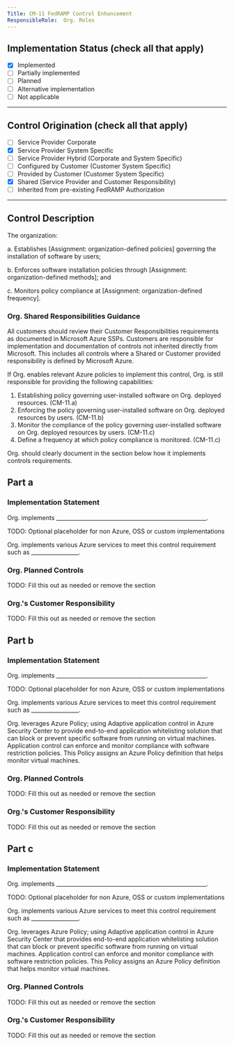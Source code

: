 ```yaml
---
Title: CM-11 FedRAMP Control Enhancement
ResponsibleRole:  Org. Roles
---
```

## Implementation Status (check all that apply)

* [x] Implemented
* [ ] Partially implemented
* [ ] Planned
* [ ] Alternative implementation
* [ ] Not applicable

---

## Control Origination (check all that apply)

* [ ] Service Provider Corporate
* [x] Service Provider System Specific
* [ ] Service Provider Hybrid (Corporate and System Specific)
* [ ] Configured by Customer (Customer System Specific)
* [ ] Provided by Customer (Customer System Specific)
* [x] Shared (Service Provider and Customer Responsibility)
* [ ] Inherited from pre-existing FedRAMP Authorization

---

## Control Description

The organization:

a. Establishes [Assignment: organization-defined policies] governing the installation of software by users;

b. Enforces software installation policies through [Assignment: organization-defined methods]; and

c. Monitors policy compliance at [Assignment: organization-defined frequency].

### Org. Shared Responsibilities Guidance

All customers should review their Customer Responsibilities requirements as documented in Microsoft Azure SSPs. Customers are responsible for implementation and documentation of controls not inherited directly from Microsoft. This includes all controls where a Shared or Customer provided responsibility is defined by Microsoft Azure.

If Org. enables relevant Azure policies to implement this control, Org. is still responsible for providing the following capabilities:

1. Establishing policy governing user-installed software on  Org. deployed resources. (CM-11.a)
2. Enforcing the policy governing user-installed software on  Org. deployed resources by users. (CM-11.b)
3. Monitor the compliance of the policy governing user-installed software on  Org. deployed resources by users. (CM-11.c)
4. Define a frequency at which policy compliance is monitored. (CM-11.c)

Org. should clearly document in the section below how it implements controls requirements.

## Part a

### Implementation Statement

Org. implements ______________________________________________________.

TODO: Optional placeholder for non Azure, OSS or custom implementations

Org. implements various Azure services to meet this control requirement such as _________________.

### Org. Planned Controls

TODO: Fill this out as needed or remove the section

### Org.'s Customer Responsibility

TODO: Fill this out as needed or remove the section

## Part b

### Implementation Statement

Org. implements ______________________________________________________.

TODO: Optional placeholder for non Azure, OSS or custom implementations

Org. implements various Azure services to meet this control requirement such as _________________.

Org. leverages Azure Policy; using Adaptive application control in Azure Security Center to provide end-to-end application whitelisting solution that can block or prevent specific software from running on virtual machines. Application control can enforce and monitor compliance with software restriction policies. This Policy assigns an Azure Policy definition that helps monitor virtual machines.

### Org. Planned Controls

TODO: Fill this out as needed or remove the section

### Org.'s Customer Responsibility

TODO: Fill this out as needed or remove the section

## Part c

### Implementation Statement

Org. implements ______________________________________________________.

TODO: Optional placeholder for non Azure, OSS or custom implementations

Org. implements various Azure services to meet this control requirement such as _________________.

Org. leverages Azure Policy; using Adaptive application control in Azure Security Center that provides end-to-end application whitelisting solution that can block or prevent specific software from running on virtual machines. Application control can enforce and monitor compliance with software restriction policies. This Policy assigns an Azure Policy definition that helps monitor virtual machines.

### Org. Planned Controls

TODO: Fill this out as needed or remove the section

### Org.'s Customer Responsibility

TODO: Fill this out as needed or remove the section
